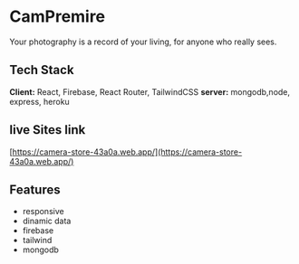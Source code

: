 
# CamPremire

Your photography is a record of your living, for anyone who really sees.
## Tech Stack

**Client:** React, Firebase, React Router, TailwindCSS
**server:** mongodb,node, express, heroku





## live Sites link

[https://camera-store-43a0a.web.app/](https://camera-store-43a0a.web.app/)


## Features

- responsive
- dinamic data
- firebase
- tailwind
 - mongodb
